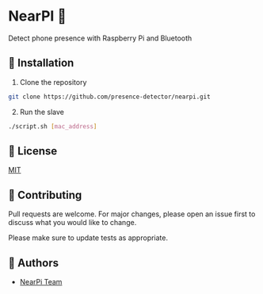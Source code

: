 # NearPI 🔗

Detect phone presence with Raspberry Pi and Bluetooth

## 🚀 Installation 

1.  Clone the repository

```bash
git clone https://github.com/presence-detector/nearpi.git
```

2.  Run the slave

```bash
./script.sh [mac_address]
```

## 📜 License

[MIT](https://choosealicense.com/licenses/mit/)

## 🫶 Contributing

Pull requests are welcome. For major changes, please open an issue first to discuss what you would like to change.

Please make sure to update tests as appropriate.

## 🔰 Authors

-   [NearPi Team](https://github.com/presence-detector)
